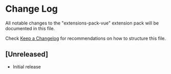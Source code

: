 # Change Log

All notable changes to the "extensions-pack-vue" extension pack will be documented in this file.

Check [Keep a Changelog](http://keepachangelog.com/) for recommendations on how to structure this file.

## [Unreleased]

- Initial release
